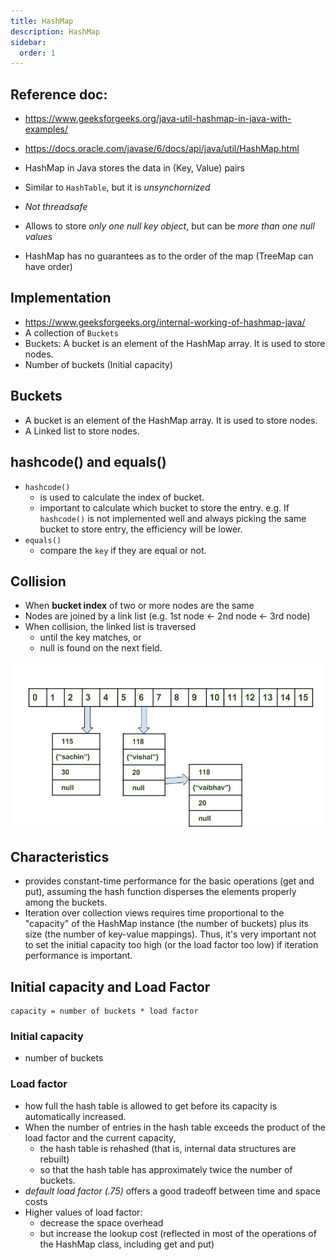 ```yaml
---
title: HashMap
description: HashMap
sidebar:
  order: 1
---
```


## Reference doc:
- https://www.geeksforgeeks.org/java-util-hashmap-in-java-with-examples/
- https://docs.oracle.com/javase/6/docs/api/java/util/HashMap.html

- HashMap in Java stores the data in (Key, Value) pairs
- Similar to `HashTable`, but it is *unsynchornized*
- *Not threadsafe*
- Allows to store *only one null key object*, but can be *more than one null values*
- HashMap has no guarantees as to the order of the map  (TreeMap can have order)

## Implementation
- https://www.geeksforgeeks.org/internal-working-of-hashmap-java/
- A collection of `Buckets`
- Buckets: A bucket is an element of the HashMap array. It is used to store nodes.
- Number of buckets (Initial capacity)

## Buckets
- A bucket is an element of the HashMap array. It is used to store nodes.
- A Linked list to store nodes. 

## hashcode() and equals()
- `hashcode()` 
    - is used to calculate the index of bucket.
    - important to calculate which bucket to store the entry. e.g. If `hashcode()` is not implemented well and always picking the same bucket to store entry, the efficiency will be lower.
- `equals()` 
    - compare the `key` if they are equal or not. 

## Collision
- When **bucket index** of two or more nodes are the same
- Nodes are joined by a link list (e.g. 1st node <- 2nd node <- 3rd node)
- When collision, the linked list is traversed 
    - until the key matches, or 
    - null is found on the next field.

![image](../../../assets/images/java/hashmap_notes/hashmap_collision.jpg)

## Characteristics
- provides constant-time performance for the basic operations (get and put), assuming the hash function disperses the elements properly among the buckets. 
- Iteration over collection views requires time proportional to the "capacity" of the HashMap instance (the number of buckets) plus its size (the number of key-value mappings). Thus, it's very important not to set the initial capacity too high (or the load factor too low) if iteration performance is important.

## Initial capacity and Load Factor
```
capacity = number of buckets * load factor
```

### Initial capacity
- number of buckets

### Load factor
- how full the hash table is allowed to get before its capacity is automatically increased.
- When the number of entries in the hash table exceeds the product of the load factor and the current capacity, 
    - the hash table is rehashed (that is, internal data structures are rebuilt) 
    - so that the hash table has approximately twice the number of buckets.
- *default load factor (.75)* offers a good tradeoff between time and space costs
- Higher values of load factor: 
    - decrease the space overhead 
    - but increase the lookup cost (reflected in most of the operations of the HashMap class, including get and put)